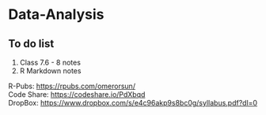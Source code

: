 # Data-Analysis
## To do list 
1. Class 7.6 - 8 notes 
2. R Markdown notes

R-Pubs: https://rpubs.com/omerorsun/ \
Code Share: https://codeshare.io/PdXbqd \
DropBox: https://www.dropbox.com/s/e4c96akp9s8bc0g/syllabus.pdf?dl=0
